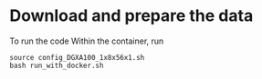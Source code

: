 # Download and prepare the data



To run the code Within the container, run
```
source config_DGXA100_1x8x56x1.sh
bash run_with_docker.sh
```